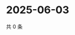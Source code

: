 # 2025-06-03

共 0 条

<!-- BEGIN ZHIHUQUESTIONS -->
<!-- 最后更新时间 Tue Jun 03 2025 03:08:58 GMT+0800 (China Standard Time) -->

<!-- END ZHIHUQUESTIONS -->
